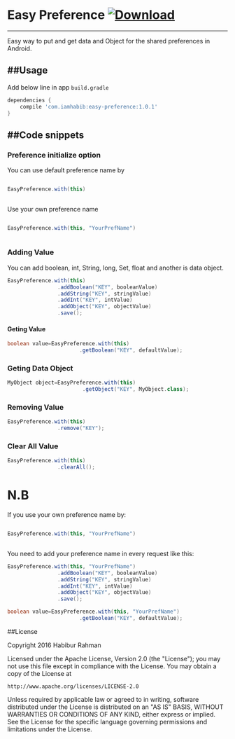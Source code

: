 # Easy Preference [ ![Download](https://api.bintray.com/packages/osongae2/maven/easy-preference/images/download.svg) ](https://bintray.com/osongae2/maven/easy-preference/_latestVersion) 
-------------------

Easy way to put and get data and Object for the shared preferences in Android.

##Usage
-----------

Add below line in app ```build.gradle```
 
```gradle
dependencies {
	compile 'com.iamhabib:easy-preference:1.0.1'
}
```

##Code snippets
---------------

### Preference initialize option ###
You can use default preference name by

```groovy

EasyPreference.with(this)
 
```

Use your own preference name

```groovy

EasyPreference.with(this, "YourPrefName")
 
```

### Adding Value ###
You can add boolean, int, String, long, Set<String>, float 
and another is data object.

```groovy
EasyPreference.with(this)
                .addBoolean("KEY", booleanValue)
                .addString("KEY", stringValue)
                .addInt("KEY", intValue)
                .addObject("KEY", objectValue)
                .save();
```

#### Geting Value ###
```groovy
boolean value=EasyPreference.with(this)
                       .getBoolean("KEY", defaultValue);
```

### Geting Data Object ###
```groovy
MyObject object=EasyPreference.with(this)
                        .getObject("KEY", MyObject.class);
```

### Removing Value ###
```groovy
EasyPreference.with(this)
                .remove("KEY");
```

### Clear All Value ###
```groovy
EasyPreference.with(this)
                .clearAll();
```

# N.B #
If you use your own preference name by: 

```groovy

EasyPreference.with(this, "YourPrefName")
 
```

You need to add your preference name in every request like this:

```groovy
EasyPreference.with(this, "YourPrefName")
                .addBoolean("KEY", booleanValue)
                .addString("KEY", stringValue)
                .addInt("KEY", intValue)
                .addObject("KEY", objectValue)
                .save();
```
```groovy
boolean value=EasyPreference.with(this, "YourPrefName")
                       .getBoolean("KEY", defaultValue);
```



##License

Copyright 2016 Habibur Rahman

Licensed under the Apache License, Version 2.0 (the "License");
you may not use this file except in compliance with the License.
You may obtain a copy of the License at

    http://www.apache.org/licenses/LICENSE-2.0

Unless required by applicable law or agreed to in writing, software
distributed under the License is distributed on an "AS IS" BASIS,
WITHOUT WARRANTIES OR CONDITIONS OF ANY KIND, either express or implied.
See the License for the specific language governing permissions and
limitations under the License.

